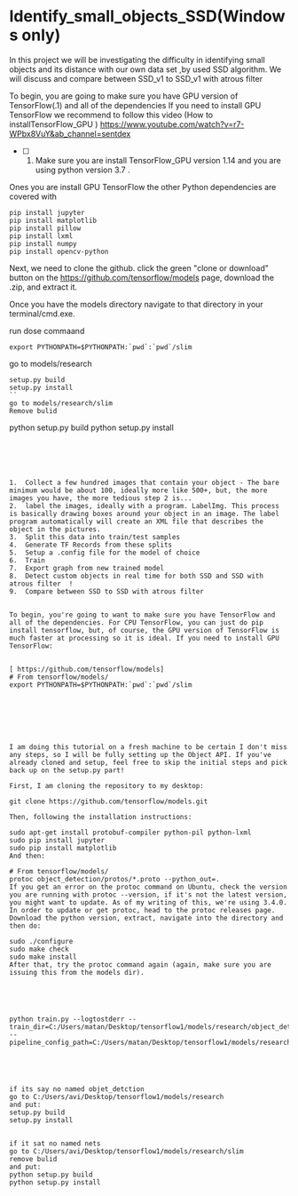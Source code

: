 # Identify_small_objects_SSD(Windows only)
In this project we will be investigating the difficulty in identifying small objects and its distance with our own data set ,by used SSD algorithm. 
We will discuss and compare between SSD_v1 to SSD_v1 with atrous filter 

To begin, you are going to make sure you have GPU version of TensorFlow(.1) and all of the dependencies 
If you need to install GPU TensorFlow we recommend to follow this video (How to installTensorFlow_GPU )
https://www.youtube.com/watch?v=r7-WPbx8VuY&ab_channel=sentdex
- [ ] 1. Make sure you are install TensorFlow_GPU version 1.14  and you are using python version 3.7  .


Ones you are install GPU TensorFlow the other Python dependencies are covered with

```
pip install jupyter
pip install matplotlib
pip install pillow
pip install lxml
pip install numpy
pip install opencv-python
```


Next, we need to clone the github.
click the green "clone or download" button on the https://github.com/tensorflow/models page, download the .zip, and extract it.


Once you have the models directory navigate to that directory in your terminal/cmd.exe. 

run dose commaand
```
export PYTHONPATH=$PYTHONPATH:`pwd`:`pwd`/slim
```
go to models/research
```
setup.py build
setup.py install
``
go to models/research/slim
Remove bulid
```
python setup.py build
python setup.py install
```





1.	Collect a few hundred images that contain your object - The bare minimum would be about 100, ideally more like 500+, but, the more images you have, the more tedious step 2 is...
2.	label the images, ideally with a program. LabelImg. This process is basically drawing boxes around your object in an image. The label program automatically will create an XML file that describes the object in the pictures.
3.	Split this data into train/test samples
4.	Generate TF Records from these splits
5.	Setup a .config file for the model of choice 
6.	Train
7.	Export graph from new trained model
8.	Detect custom objects in real time for both SSD and SSD with atrous filter  !
9.	Compare between SSD to SSD with atrous filter 


To begin, you're going to want to make sure you have TensorFlow and all of the dependencies. For CPU TensorFlow, you can just do pip install tensorflow, but, of course, the GPU version of TensorFlow is much faster at processing so it is ideal. If you need to install GPU TensorFlow:


[ https://github.com/tensorflow/models]
# From tensorflow/models/
export PYTHONPATH=$PYTHONPATH:`pwd`:`pwd`/slim







I am doing this tutorial on a fresh machine to be certain I don't miss any steps, so I will be fully setting up the Object API. If you've already cloned and setup, feel free to skip the initial steps and pick back up on the setup.py part!

First, I am cloning the repository to my desktop:

git clone https://github.com/tensorflow/models.git

Then, following the installation instructions:

sudo apt-get install protobuf-compiler python-pil python-lxml
sudo pip install jupyter
sudo pip install matplotlib
And then:

# From tensorflow/models/
protoc object_detection/protos/*.proto --python_out=.
If you get an error on the protoc command on Ubuntu, check the version you are running with protoc --version, if it's not the latest version, you might want to update. As of my writing of this, we're using 3.4.0. In order to update or get protoc, head to the protoc releases page. Download the python version, extract, navigate into the directory and then do:

sudo ./configure
sudo make check
sudo make install
After that, try the protoc command again (again, make sure you are issuing this from the models dir).





python train.py --logtostderr --train_dir=C:/Users/matan/Desktop/tensorflow1/models/research/object_detection/training/ --pipeline_config_path=C:/Users/matan/Desktop/tensorflow1/models/research/object_detection/training/ssd_mobilenet_v1_pets.config





if its say no named objet_detction
go to C:/Users/avi/Desktop/tensorflow1/models/research
and put:
setup.py build
setup.py install


if it sat no named nets 
go to C:/Users/avi/Desktop/tensorflow1/models/research/slim
remove bulid
and put:
python setup.py build
python setup.py install
